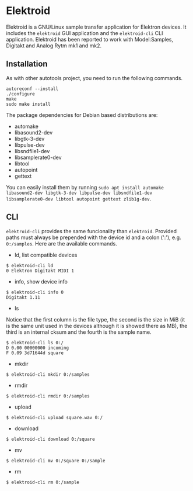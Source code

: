 # Elektroid

Elektroid is a GNU/Linux sample transfer application for Elektron devices. It includes the `elektroid` GUI application and the `elektroid-cli` CLI application.
Elektroid has been reported to work with Model:Samples, Digitakt and Analog Rytm mk1 and mk2.

## Installation

As with other autotools project, you need to run the following commands.

```
autoreconf --install
./configure
make
sudo make install
```

The package dependencies for Debian based distributions are:
- automake
- libasound2-dev
- libgtk-3-dev
- libpulse-dev
- libsndfile1-dev
- libsamplerate0-dev
- libtool
- autopoint
- gettext

You can easily install them by running `sudo apt install automake libasound2-dev libgtk-3-dev libpulse-dev libsndfile1-dev libsamplerate0-dev libtool autopoint gettext zlib1g-dev`.

## CLI

`elektroid-cli` provides the same funcionality than `elektroid`. Provided paths must always be prepended with the device id and a colon (':'), e.g. `0:/samples`.
Here are the available commands.

* ld, list compatible devices

```
$ elektroid-cli ld
0 Elektron Digitakt MIDI 1
```

* info, show device info

```
$ elektroid-cli info 0
Digitakt 1.11
```

* ls

Notice that the first column is the file type, the second is the size in MiB (it is the same unit used in the devices although it is showed there as MB), the third is an internal cksum and the fourth is the sample name.

```
$ elektroid-cli ls 0:/
D 0.00 00000000 incoming
F 0.09 3d71644d square
```

* mkdir

```
$ elektroid-cli mkdir 0:/samples
```

* rmdir

```
$ elektroid-cli rmdir 0:/samples
```

* upload

```
$ elektroid-cli upload square.wav 0:/
```

* download

```
$ elektroid-cli download 0:/square
```

* mv

```
$ elektroid-cli mv 0:/square 0:/sample
```

* rm

```
$ elektroid-cli rm 0:/sample
```
